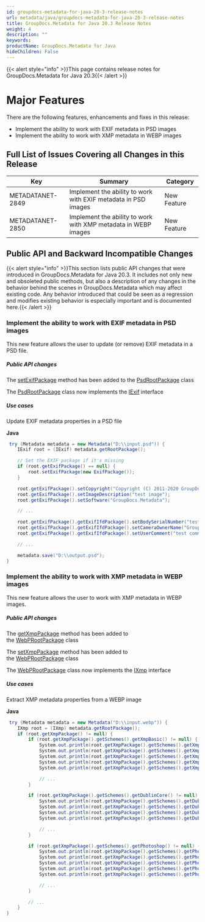 ```yaml
---
id: groupdocs-metadata-for-java-20-3-release-notes
url: metadata/java/groupdocs-metadata-for-java-20-3-release-notes
title: GroupDocs.Metadata for Java 20.3 Release Notes
weight: 4
description: ""
keywords: 
productName: GroupDocs.Metadata for Java
hideChildren: False
---
```

{{< alert style="info" >}}This page contains release notes for GroupDocs.Metadata for Java 20.3{{< /alert >}}

# Major Features

There are the following features, enhancements and fixes in this release:

*   Implement the ability to work with EXIF metadata in PSD images
*   Implement the ability to work with XMP metadata in WEBP images

## Full List of Issues Covering all Changes in this Release

| Key | Summary | Category |
| --- | --- | --- |
| METADATANET-2849 | Implement the ability to work with EXIF metadata in PSD images | New Feature |
| METADATANET-2850 | Implement the ability to work with XMP metadata in WEBP images | New Feature |

## Public API and Backward Incompatible Changes

{{< alert style="info" >}}This section lists public API changes that were introduced in GroupDocs.Metadata for Java 20.3. It includes not only new and obsoleted public methods, but also a description of any changes in the behavior behind the scenes in GroupDocs.Metadata which may affect existing code. Any behavior introduced that could be seen as a regression and modifies existing behavior is especially important and is documented here.{{< /alert >}}

### Implement the ability to work with EXIF metadata in PSD images

This new feature allows the user to update (or remove) EXIF metadata in a PSD file.

##### Public API changes

The [setExifPackage](https://apireference.groupdocs.com/java/metadata/com.groupdocs.metadata.core/PsdRootPackage#setExifPackage(com.groupdocs.metadata.core.ExifPackage)) method has been added to the [PsdRootPackage](https://apireference.groupdocs.com/java/metadata/com.groupdocs.metadata.core/PsdRootPackage) class

The [PsdRootPackage](https://apireference.groupdocs.com/java/metadata/com.groupdocs.metadata.core/PsdRootPackage) class now implements the [IExif](https://apireference.groupdocs.com/java/metadata/com.groupdocs.metadata.core/IExif) interface

##### Use cases

Update EXIF metadata properties in a PSD file

**Java**

```csharp
 try (Metadata metadata = new Metadata("D:\\input.psd")) {
	IExif root = (IExif) metadata.getRootPackage();

	// Set the EXIF package if it's missing
	if (root.getExifPackage() == null) {
		root.setExifPackage(new ExifPackage());
	}

	root.getExifPackage().setCopyright("Copyright (C) 2011-2020 GroupDocs. All Rights Reserved.");
	root.getExifPackage().setImageDescription("test image");
	root.getExifPackage().setSoftware("GroupDocs.Metadata");

	// ...

	root.getExifPackage().getExifIfdPackage().setBodySerialNumber("test");
	root.getExifPackage().getExifIfdPackage().setCameraOwnerName("GroupDocs");
	root.getExifPackage().getExifIfdPackage().setUserComment("test comment");

	// ...

	metadata.save("D:\\output.psd");
}
```

### Implement the ability to work with XMP metadata in WEBP images

This new feature allows the user to work with XMP metadata in WEBP images.

##### Public API changes

The [getXmpPackage](https://apireference.groupdocs.com/java/metadata/com.groupdocs.metadata.core/WebPRootPackage#getXmpPackage()) method has been added to the [WebPRootPackage](https://apireference.groupdocs.com/java/metadata/com.groupdocs.metadata.core/WebPRootPackage) class

The [setXmpPackage](https://apireference.groupdocs.com/java/metadata/com.groupdocs.metadata.core/WebPRootPackage#setXmpPackage(com.groupdocs.metadata.core.XmpPacketWrapper)) method has been added to the [WebPRootPackage](https://apireference.groupdocs.com/java/metadata/com.groupdocs.metadata.core/WebPRootPackage) class

The [WebPRootPackage](https://apireference.groupdocs.com/java/metadata/com.groupdocs.metadata.core/WebPRootPackage) class now implements the [IXmp](https://apireference.groupdocs.com/java/metadata/com.groupdocs.metadata.core/IXmp) interface

##### Use cases

Extract XMP metadata properties from a WEBP image

**Java**

```csharp
 try (Metadata metadata = new Metadata("D:\\input.webp")) {
	IXmp root = (IXmp) metadata.getRootPackage();
	if (root.getXmpPackage() != null) {
		if (root.getXmpPackage().getSchemes().getXmpBasic() != null) {
			System.out.println(root.getXmpPackage().getSchemes().getXmpBasic().getCreatorTool());
			System.out.println(root.getXmpPackage().getSchemes().getXmpBasic().getCreateDate());
			System.out.println(root.getXmpPackage().getSchemes().getXmpBasic().getModifyDate());
			System.out.println(root.getXmpPackage().getSchemes().getXmpBasic().getLabel());
			System.out.println(root.getXmpPackage().getSchemes().getXmpBasic().getNickname());

			// ...
		}

		if (root.getXmpPackage().getSchemes().getDublinCore() != null) {
			System.out.println(root.getXmpPackage().getSchemes().getDublinCore().getFormat());
			System.out.println(root.getXmpPackage().getSchemes().getDublinCore().getCoverage());
			System.out.println(root.getXmpPackage().getSchemes().getDublinCore().getIdentifier());
			System.out.println(root.getXmpPackage().getSchemes().getDublinCore().getSource());

			// ...
		}

		if (root.getXmpPackage().getSchemes().getPhotoshop() != null) {
			System.out.println(root.getXmpPackage().getSchemes().getPhotoshop().getColorMode());
			System.out.println(root.getXmpPackage().getSchemes().getPhotoshop().getIccProfile());
			System.out.println(root.getXmpPackage().getSchemes().getPhotoshop().getCountry());
			System.out.println(root.getXmpPackage().getSchemes().getPhotoshop().getCity());
			System.out.println(root.getXmpPackage().getSchemes().getPhotoshop().getDateCreated());

			// ...
		}

		// ...
	}
}
```
